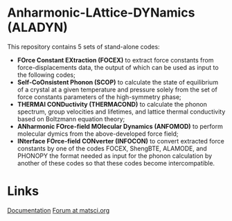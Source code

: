 # Anharmonic-LAttice-DYNamics (ALADYN)
This repository contains 5 sets of stand-alone codes:
- **FOrce Constant EXtraction (FOCEX)** to extract force constants from force-displacements data, the output of which can be used as input to the following codes;
- **Self-CoOnsistent Phonon (SCOP)** to calculate the state of equilibrium of a crystal at a given temperature and pressure solely from the set of force constants parameters of the high-symmetry phase;
- **THERMAl CONDuctivity (THERMACOND)** to calculate the phonon spectrum, group velocities and lifetimes, and lattice thermal conductivity based on Boltzmann equation theory;
- **ANharmonic FOrce-field MOlecular Dynamics (ANFOMOD)** to perform molecular dymics from the above-developed force field;
- **INterface FOrce-field CONverter (INFOCON)** to convert extracted force constants by one of the codes FOCEX, ShengBTE, ALAMODE, and PHONOPY the format needed as input for the phonon calculation by another of these codes so that these codes become intercompatible.

# Links
[Documentation](https://aladyn.readthedocs.io)
[Forum at matsci.org](https://matsci.org/aladyn)
